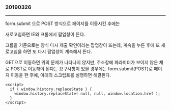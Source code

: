 ### 20190326
---
form.submit 으로 POST 방식으로 페이지를 이동시킨 후에는

새로고침하면 IE와 크롬에서 팝업창이 뜬다.

크롬을 기준으로는 양식 다시 제출 확인이라는 팝업창이 뜨는데, 계속을 누른 후에 또 새로고침을 하면 또 다시 팝업창이 계속해서 뜬다.

GET으로 이동하면 위의 문제가 나타나지 않지만, 주소창에 파라미터가 보이지 않은 채로 POST로 이동해야 된다는 요구사항이 있을 경우에는 form.submit(POST)로 페이지 이동을 한 후에, 아래의 스크립트를 실행하면 해결된다.

```
<script>
  if ( window.history.replaceState ) {
    window.history.replaceState( null, null, window.location.href );
  }
</script>
```